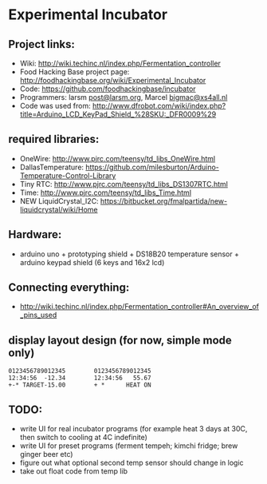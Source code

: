 Experimental Incubator
======================

## Project links:
- Wiki: http://wiki.techinc.nl/index.php/Fermentation_controller
- Food Hacking Base project page: http://foodhackingbase.org/wiki/Experimental_Incubator
- Code: https://github.com/foodhackingbase/incubator
- Programmers: larsm <post@larsm.org>, Marcel <bigmac@xs4all.nl>
- Code was used from: http://www.dfrobot.com/wiki/index.php?title=Arduino_LCD_KeyPad_Shield_%28SKU:_DFR0009%29

## required libraries:
- OneWire: http://www.pjrc.com/teensy/td_libs_OneWire.html
- DallasTemperature: https://github.com/milesburton/Arduino-Temperature-Control-Library
- Tiny RTC: http://www.pjrc.com/teensy/td_libs_DS1307RTC.html
- Time: http://www.pjrc.com/teensy/td_libs_Time.html
- NEW LiquidCrystal_I2C: https://bitbucket.org/fmalpartida/new-liquidcrystal/wiki/Home

## Hardware:
- arduino uno + prototyping shield + DS18B20 temperature sensor + arduino keypad shield (6 keys and 16x2 lcd)

## Connecting everything:
- http://wiki.techinc.nl/index.php/Fermentation_controller#An_overview_of_pins_used

## display layout design (for now, simple mode only)
```
0123456789012345		0123456789012345
12:34:56  -12.34		12:34:56   55.67
+-* TARGET-15.00		+ *      HEAT ON
```

## TODO:
- write UI for real incubator programs (for example heat 3 days at 30C, then switch to cooling at 4C indefinite)
- write UI for preset programs (ferment tempeh; kimchi fridge; brew ginger beer etc)
- figure out what optional second temp sensor should change in logic
- take out float code from temp lib